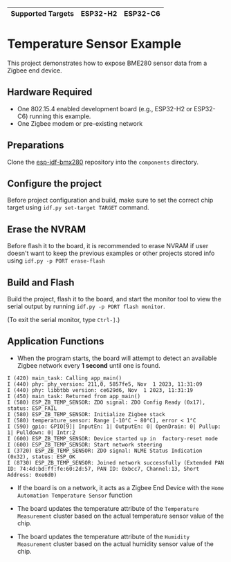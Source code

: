| Supported Targets | ESP32-H2 | ESP32-C6 |
| ----------------- | -------- | -------- |

# Temperature Sensor Example

This project demonstrates how to expose BME280 sensor data from a Zigbee end device.

## Hardware Required

* One 802.15.4 enabled development board (e.g., ESP32-H2 or ESP32-C6) running this example.
* One Zigbee modem or pre-existing network

## Preparations

Clone the [esp-idf-bmx280](https://github.com/utkumaden/esp-idf-bmx280) repository into the `components` directory.

## Configure the project

Before project configuration and build, make sure to set the correct chip target using `idf.py set-target TARGET` command.

## Erase the NVRAM

Before flash it to the board, it is recommended to erase NVRAM if user doesn't want to keep the previous examples or other projects stored info
using `idf.py -p PORT erase-flash`

## Build and Flash

Build the project, flash it to the board, and start the monitor tool to view the serial output by running `idf.py -p PORT flash monitor`.

(To exit the serial monitor, type ``Ctrl-]``.)

## Application Functions

- When the program starts, the board will attempt to detect an available Zigbee network every **1 second** until one is found.

```
I (420) main_task: Calling app_main()
I (440) phy: phy_version: 211,0, 5857fe5, Nov  1 2023, 11:31:09
I (440) phy: libbtbb version: ce629d6, Nov  1 2023, 11:31:19
I (450) main_task: Returned from app_main()
I (580) ESP_ZB_TEMP_SENSOR: ZDO signal: ZDO Config Ready (0x17), status: ESP_FAIL
I (580) ESP_ZB_TEMP_SENSOR: Initialize Zigbee stack
I (580) temperature_sensor: Range [-10°C ~ 80°C], error < 1°C
I (590) gpio: GPIO[9]| InputEn: 1| OutputEn: 0| OpenDrain: 0| Pullup: 1| Pulldown: 0| Intr:2
I (600) ESP_ZB_TEMP_SENSOR: Device started up in  factory-reset mode
I (600) ESP_ZB_TEMP_SENSOR: Start network steering
I (3720) ESP_ZB_TEMP_SENSOR: ZDO signal: NLME Status Indication (0x32), status: ESP_OK
I (8730) ESP_ZB_TEMP_SENSOR: Joined network successfully (Extended PAN ID: 74:4d:bd:ff:fe:60:2d:57, PAN ID: 0xbcc7, Channel:13, Short Address: 0xe6d0)
```

- If the board is on a network, it acts as a Zigbee End Device with the `Home Automation Temperature Sensor` function

- The board updates the temperature attribute of the `Temperature Measurement` cluster based on the actual temperature sensor value of the chip.
- The board updates the temperature attribute of the `Humidity Measurement` cluster based on the actual humidity sensor value of the chip.
